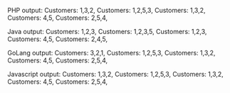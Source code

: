 PHP output:
Customers: 1,3,2,
Customers: 1,2,5,3,
Customers: 1,3,2,
Customers: 4,5,
Customers: 2,5,4,

Java output:
Customers: 1,2,3,
Customers: 1,2,3,5,
Customers: 1,2,3,
Customers: 4,5,
Customers: 2,4,5,

GoLang output:
Customers: 3,2,1,
Customers: 1,2,5,3,
Customers: 1,3,2,
Customers: 4,5,
Customers: 2,5,4,

Javascript output:
Customers: 1,3,2,
Customers: 1,2,5,3,
Customers: 1,3,2,
Customers: 4,5,
Customers: 2,5,4,
